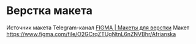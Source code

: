 # Верстка макета
Источник макета Telegram-канал [FIGMA | Макеты для верстки](https://t.me/+oXZSKMmXp6UyOGI6)
Макет https://www.figma.com/file/O2GCrqZTUgNtnL6nZNVBhr/Afrianska